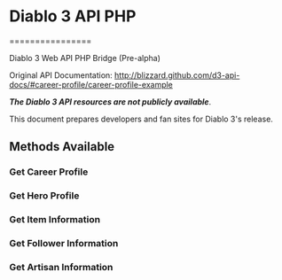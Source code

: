 # Diablo 3 API PHP
================

Diablo 3 Web API PHP Bridge (Pre-alpha)

Original API Documentation: http://blizzard.github.com/d3-api-docs/#career-profile/career-profile-example

***The Diablo 3 API resources are not publicly available***.

This document prepares developers and fan sites for Diablo 3's release.

## Methods Available

### Get Career Profile
### Get Hero Profile
### Get Item Information
### Get Follower Information
### Get Artisan Information
